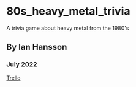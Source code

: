 # 80s_heavy_metal_trivia
A trivia game about heavy metal from the 1980's 
## By Ian Hansson
### July 2022

[Trello](https://trello.com/b/IfGa98ek/80s-metal-trivia)
